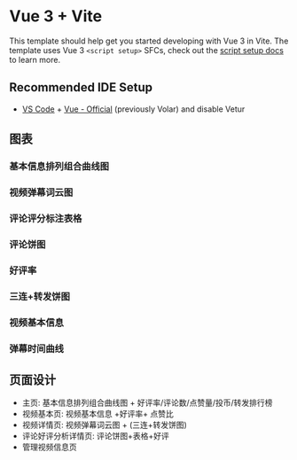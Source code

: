 # Vue 3 + Vite

This template should help get you started developing with Vue 3 in Vite. The template uses Vue 3 `<script setup>` SFCs, check out the [script setup docs](https://v3.vuejs.org/api/sfc-script-setup.html#sfc-script-setup) to learn more.

## Recommended IDE Setup

- [VS Code](https://code.visualstudio.com/) + [Vue - Official](https://marketplace.visualstudio.com/items?itemName=Vue.volar) (previously Volar) and disable Vetur


## 图表

### 基本信息排列组合曲线图

### 视频弹幕词云图

### 评论评分标注表格

### 评论饼图

### 好评率

### 三连+转发饼图

### 视频基本信息

### 弹幕时间曲线


## 页面设计

- 主页: 基本信息排列组合曲线图 + 好评率/评论数/点赞量/投币/转发排行榜
- 视频基本页:  视频基本信息 +好评率+ 点赞比
- 视频详情页:  视频弹幕词云图 + (三连+转发饼图)
- 评论好评分析详情页: 评论饼图+表格+好评
- 管理视频信息页